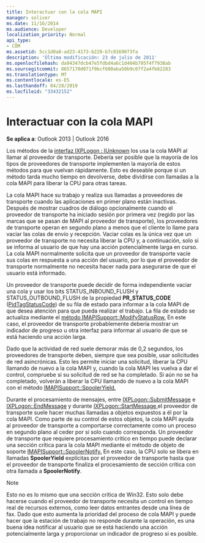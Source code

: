 ```yaml
---
title: Interactuar con la cola MAPI
manager: soliver
ms.date: 11/16/2014
ms.audience: Developer
localization_priority: Normal
api_type:
- COM
ms.assetid: 5cc1d0a8-ad23-4173-b220-b7c0169073fa
description: 'Última modificación: 23 de julio de 2011'
ms.openlocfilehash: da94347dcb47e5fdbd4a6c1d404b795f4f7938ab
ms.sourcegitcommit: 8657170d071f9bcf680aba50b9c07f2a4fb82283
ms.translationtype: MT
ms.contentlocale: es-ES
ms.lasthandoff: 04/28/2019
ms.locfileid: "33432152"
---
```

# <a name="interacting-with-the-mapi-spooler"></a>Interactuar con la cola MAPI

  
  
**Se aplica a**: Outlook 2013 | Outlook 2016 
  
Los métodos de la [interfaz IXPLogon : IUnknown](ixplogoniunknown.md) los usa la cola MAPI al llamar al proveedor de transporte. Debería ser posible que la mayoría de los tipos de proveedores de transporte implementen la mayoría de estos métodos para que vuelvan rápidamente. Esto es deseable porque si un método tarda mucho tiempo en devolverse, debe dividirse con llamadas a la cola MAPI para liberar la CPU para otras tareas. 
  
La cola MAPI hace su trabajo y realiza sus llamadas a proveedores de transporte cuando las aplicaciones en primer plano están inactivas. Después de mostrar cuadros de diálogo opcionalmente cuando el proveedor de transporte ha iniciado sesión por primera vez (regido por las marcas que se pasan de MAPI al proveedor de transporte), los proveedores de transporte operan en segundo plano a menos que el cliente lo llame para vaciar las colas de envío y recepción. Vaciar colas es la única vez que un proveedor de transporte no necesita liberar la CPU y, a continuación, solo si se informa al usuario de que hay una acción potencialmente larga en curso. La cola MAPI normalmente solicita que un proveedor de transporte vacíe sus colas en respuesta a una acción del usuario, por lo que el proveedor de transporte normalmente no necesita hacer nada para asegurarse de que el usuario está informado.
  
Un proveedor de transporte puede decidir de forma independiente vaciar una cola y usar los bits STATUS_INBOUND_FLUSH y STATUS_OUTBOUND_FLUSH de la propiedad **PR_STATUS_CODE** ([PidTagStatusCode](pidtagstatuscode-canonical-property.md)) de su fila de estado para informar a la cola MAPI de que desea atención para que pueda realizar el trabajo. La fila de estado se actualiza mediante el [método IMAPISupport::ModifyStatusRow.](imapisupport-modifystatusrow.md) En este caso, el proveedor de transporte probablemente debería mostrar un indicador de progreso u otra interfaz para informar al usuario de que se está haciendo una acción larga. 
  
Dado que la actividad de red suele demorar más de 0,2 segundos, los proveedores de transporte deben, siempre que sea posible, usar solicitudes de red asincrónicas. Esto les permite iniciar una solicitud, liberar la CPU llamando de nuevo a la cola MAPI y, cuando la cola MAPI les vuelva a dar el control, compruebe si su solicitud de red se ha completado. Si aún no se ha completado, volverán a liberar la CPU llamando de nuevo a la cola MAPI con el método [IMAPISupport::SpoolerYield.](imapisupport-spooleryield.md) 
  
Durante el procesamiento de mensajes, entre [IXPLogon::SubmitMessage](ixplogon-submitmessage.md) e [IXPLogon::EndMessage](ixplogon-endmessage.md) y durante [IXPLogon::StartMessage,](ixplogon-startmessage.md)el proveedor de transporte suele hacer muchas llamadas a objetos expuestos a él por la cola MAPI. Como parte de su control de estos objetos, la cola MAPI ayuda al proveedor de transporte a comportarse correctamente como un proceso en segundo plano al ceder por sí solo cuando corresponda. Un proveedor de transporte que requiere procesamiento crítico en tiempo puede declarar una sección crítica para la cola MAPI mediante el método de objeto de soporte [IMAPISupport::SpoolerNotify.](imapisupport-spoolernotify.md) En este caso, la CPU solo se libera en llamadas **SpoolerYield** explícitas por el proveedor de transporte hasta que el proveedor de transporte finaliza el procesamiento de sección crítica con otra llamada a **SpoolerNotify**.
  
> [!NOTE]
> Esto no es lo mismo que una sección crítica de Win32. Esto solo debe hacerse cuando el proveedor de transporte necesita un control en tiempo real de recursos externos, como leer datos entrantes desde una línea de fax. Dado que esto aumenta la prioridad del proceso de cola MAPI y puede hacer que la estación de trabajo no responde durante la operación, es una buena idea notificar al usuario que se está haciendo una acción potencialmente larga y proporcionar un indicador de progreso si es posible. 
  

